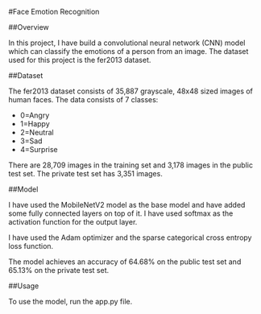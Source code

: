 #Face Emotion Recognition

##Overview

In this project, I have build a convolutional neural network (CNN) model which can classify the emotions of a person from an image.
The dataset used for this project is the fer2013 dataset.

##Dataset

The fer2013 dataset consists of 35,887 grayscale, 48x48 sized images of human faces. The data consists of 7 classes:

*   0=Angry
*   1=Happy
*   2=Neutral
*   3=Sad
*   4=Surprise


There are 28,709 images in the training set and 3,178 images in the public test set. The private test set has 3,351 images.

##Model

I have used the MobileNetV2 model as the base model and have added some fully connected layers on top of it. I have used softmax as the activation function for the output layer.

I have used the Adam optimizer and the sparse categorical cross entropy loss function.

The model achieves an accuracy of 64.68% on the public test set and 65.13% on the private test set.

##Usage

To use the model, run the app.py file.
